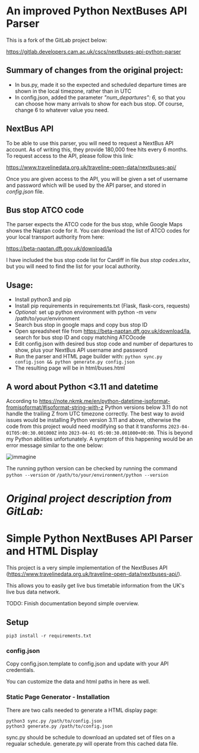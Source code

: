 # An improved Python NextBuses API Parser

This is a fork of the GitLab project below:

https://gitlab.developers.cam.ac.uk/cscs/nextbuses-api-python-parser

## Summary of changes from the original project:

* In bus.py, made it so the expected and scheduled departure times are shown in the local timezone, rather than in UTC
* In config.json, added the parameter *"num_departures": 6,* so that you can choose how many arrivals to show for each bus stop. Of course, change 6 to whatever value you need.

## NextBus API

To be able to use this parser, you will need to request a NextBus API account. As of writing this, they provide 180,000 free hits every 6 months. To request access to the API, please follow this link:

https://www.travelinedata.org.uk/traveline-open-data/nextbuses-api/

Once you are given access to the API, you will be given a set of username and password which will be used by the API parser, and stored in *config.json* file.

## Bus stop ATCO code

The parser expects the ATCO code for the bus stop, while Google Maps shows the Naptan code for it. You can download the list of ATCO codes for your local transport authority from here:

https://beta-naptan.dft.gov.uk/download/la

I have included the bus stop code list for Cardiff in file *bus stop codes.xlsx*, but you will need to find the list for your local authority.

## Usage:
* Install python3 and pip
* Install pip requirements in requirements.txt (Flask, flask-cors, requests)
* *Optional:* set up python environment with python -m venv /path/to/your/environment
* Search bus stop in google maps and copy bus stop ID
* Open spreadsheet file from https://beta-naptan.dft.gov.uk/download/la, search for bus stop ID and copy matching ATCOcode
* Edit config.json with desired bus stop code and number of departures to show, plus your NextBus API username and password
* Run the parser and HTML page builder with:
  ```python sync.py config.json && python generate.py config.json```
* The resulting page will be in html/buses.html

## A word about Python <3.11 and datetime

According to https://note.nkmk.me/en/python-datetime-isoformat-fromisoformat/#isoformat-string-with-z Python versions below 3.11 do not handle the trailing Z from UTC timezone correctly. The best way to avoid issues would be installing Python version 3.11 and above, otherwise the code from this project would need modifying so that it transforms ```2023-04-01T05:00:30.001000Z``` into ```2023-04-01 05:00:30.001000+00:00```. This is beyond my Python abilities unfortunately.
A symptom of this happening would be an error message similar to the one below:

![immagine](https://github.com/user-attachments/assets/c1ce1221-7843-4221-9c2a-f73cc7645767)

The running python version can be checked by running the command ```python --version``` or ```/path/to/your/environment/python --version```

# *Original project description from GitLab:*

# Simple Python NextBuses API Parser and HTML Display

This project is a very simple implementation of the NextBuses API (https://www.travelinedata.org.uk/traveline-open-data/nextbuses-api/).

This allows you to easily get live bus timetable information from the UK's live bus data network.

TODO: Finish documentation beyond simple overview.

## Setup

```
pip3 install -r requirements.txt
```

### config.json

Copy config.json.template to config.json and update with your API credentials.

You can customize the data and html paths in here as well.

### Static Page Generator - Installation

There are two calls needed to generate a HTML display page:

```
python3 sync.py /path/to/config.json
python3 generate.py /path/to/config.json
```

sync.py should be schedule to download an updated set of files on a regualar schedule.
generate.py will operate from this cached data file.

